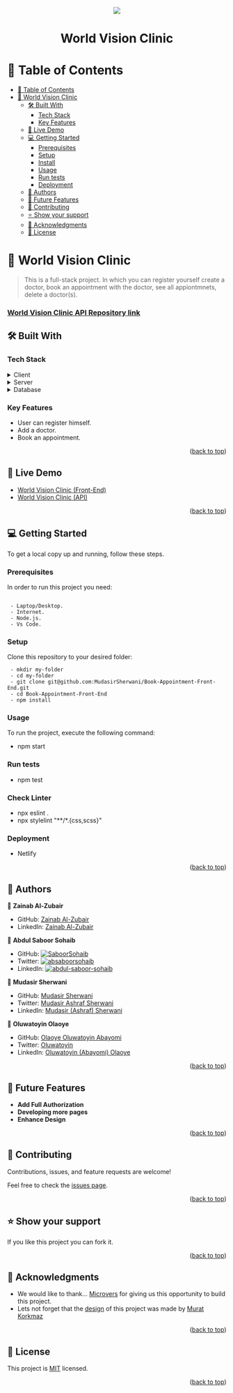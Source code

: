 
<a name="readme-top"></a>
<div align="center">
    <img src="https://i.ibb.co/wS6QkrQ/logo.png">
</div>

<div align="center">

  <h1><b>World Vision Clinic</b></h2>

</div>

<!-- TABLE OF CONTENTS -->

# 📗 Table of Contents

- [📗 Table of Contents](#-table-of-contents)
- [📖 World Vision Clinic](#World-Vision-CLinic)
  - [🛠 Built With ](#-built-with-)
    - [Tech Stack ](#tech-stack-)
    - [Key Features ](#key-features-)
  - [🚀 Live Demo ](#-live-demo-)
  - [💻 Getting Started ](#-getting-started-)
    - [Prerequisites](#prerequisites)
    - [Setup](#setup)
    - [Install](#install)
    - [Usage](#usage)
    - [Run tests](#run-tests)
    - [Deployment](#deployment)
  - [👥 Authors ](#-authors-)
  - [🔭 Future Features ](#-future-features-)
  - [🤝 Contributing ](#-contributing-)
  - [⭐️ Show your support ](#️-show-your-support-)
  - [🙏 Acknowledgments ](#-acknowledgments-)
  - [📝 License ](#-license-)

<!-- PROJECT DESCRIPTION -->


# 📖 World Vision Clinic <a name="about-project"></a>

> This is a full-stack project. In which you can register yourself create a doctor, book an appointment
with the doctor, see all appiontmnets, delete a doctor(s).

### [World Vision Clinic API Repository link](https://github.com/MudasirSherwani/Book-an-Appointment)


## 🛠 Built With <a name="built-with"></a>

### Tech Stack <a name="tech-stack"></a>

<details>
  <summary>Client</summary>
  <ul>
    <li>React</li>
  </ul>
</details>

<details>
  <summary>Server</summary>
  <ul>
    <li>Ruby on Rails</li>
  </ul>
</details>

<details>
<summary>Database</summary>
  <ul>
    <li>Postgresql</li>
  </ul>
</details>

<!-- Features -->

### Key Features <a name="key-features"></a>

- User can register himself.
- Add a doctor.
- Book an appointment.

<p align="right">(<a href="#readme-top">back to top</a>)</p>
<!-- LIVE DEMO -->

## 🚀 Live Demo <a name="live-demo">
</a>

- [World Vision Clinic (Front-End)](https://world-vision-clinic.netlify.app/)
- [World Vision Clinic (API)](https://appoint-doctor.onrender.com/)


<p align="right">(<a href="#readme-top">back to top</a>)</p>

<!-- GETTING STARTED -->

## 💻 Getting Started <a name="getting-started"></a>

To get a local copy up and running, follow these steps.

### Prerequisites

In order to run this project you need:

```

 - Laptop/Desktop.
 - Internet.
 - Node.js.
 - Vs Code.

```

### Setup

Clone this repository to your desired folder:

```
 - mkdir my-folder
 - cd my-folder
 - git clone git@github.com:MudasirSherwani/Book-Appointment-Front-End.git
 - cd Book-Appointment-Front-End
 - npm install

```
### Usage

To run the project, execute the following command:

- npm start

### Run tests

- npm test

### Check Linter 

- npx eslint .
- npx stylelint "**/*.{css,scss}"

### Deployment

- Netlify

<p align="right">(<a href="#readme-top">back to top</a>)</p>

<!-- AUTHORS -->

## 👥 Authors <a name="authors"></a>

👤 **Zainab Al-Zubair**
- GitHub: [Zainab Al-Zubair](https://github.com/Zainab-Alzubair)
- LinkedIn: [Zainab Al-Zubair](https://www.linkedin.com/in/zainab-alzubair/)

👤 **Abdul Saboor Sohaib**

- GitHub: [![SaboorSohaib](https://img.shields.io/badge/-SaboorSohaib-white?logo=GitHub&logoColor=181717&style=plastic)](https://github.com/SaboorSohaib)
- Twitter: [![absaboorsohaib](https://img.shields.io/badge/-absaboorsohaib-blue?logo=Twitter&logoColor=skyBlue&style=plastic)](https://twitter.com/absaboorsohaib)
- LinkedIn: [![abdul-saboor-sohaib](https://img.shields.io/badge/-AbdulSaboorSohaib-white?logo=LinkedIn&logoColor=181717&style=plastic)](https://www.linkedin.com/in/abdul-saboor-sohaib/)

👤 **Mudasir Sherwani**
- GitHub: [Mudasir Sherwani](https://github.com/MudasirSherwani)
- Twitter: [Mudasir Ashraf Sherwani](https://twitter.com/mudasirsherwani)
- LinkedIn: [Mudasir (Ashraf) Sherwani](https://linkedin.com/in/mudasir-sherwani)

👤 **Oluwatoyin Olaoye**
- GitHub: [Olaoye Oluwatoyin Abayomi](https://github.com/abayomiolaoye)
- Twitter: [Oluwatoyin](https://twitter.com/oloayeelijah)
- LinkedIn: [Oluwatoyin (Abayomi) Olaoye](https://www.linkedin.com/in/oluwatoyinolaoye)


<p align="right">(<a href="#readme-top">back to top</a>)</p>

<!-- FUTURE FEATURES -->

## 🔭 Future Features <a name="future-features"></a>

- **Add Full Authorization**
- **Developing more pages**
- **Enhance Design**

<p align="right">(<a href="#readme-top">back to top</a>)</p>

<!-- CONTRIBUTING -->

## 🤝 Contributing <a name="contributing"></a>

Contributions, issues, and feature requests are welcome!

Feel free to check the [issues page](../../issues/).

<p align="right">(<a href="#readme-top">back to top</a>)</p>

<!-- SUPPORT -->

## ⭐️ Show your support <a name="support"></a>

If you like this project you can fork it.

<p align="right">(<a href="#readme-top">back to top</a>)</p>

<!-- ACKNOWLEDGEMENTS -->

## 🙏 Acknowledgments <a name="acknowledgements"></a>

- We would like to thank... <a href="https://www.microverse.org/?gclid=CjwKCAiArY2fBhB9EiwAWqHK6s-2-x4d57Pghz47XT1BgsYuF81ZprM-k-IwzI0_L96nV0SQ93A8ExoCVnQQAvD_BwE" title="planet icons">Microvers</a> for giving us this opportunity to build this project.
- Lets not forget that the <a href="https://www.behance.net/gallery/26425031/Vespa-Responsive-Redesign">
design</a> of this project was made by <a href="https://www.behance.net/muratk">Murat Korkmaz</a> 

<p align="right">(<a href="#readme-top">back to top</a>)</p>

<!-- LICENSE -->

## 📝 License <a name="license"></a>

This project is [MIT](./LICENSE) licensed.

<p align="right">(<a href="#readme-top">back to top</a>)</p>
